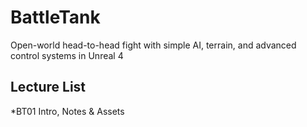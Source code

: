 # BattleTank
Open-world head-to-head fight with simple AI, terrain, and advanced control systems in Unreal 4

## Lecture List
*BT01 Intro, Notes & Assets
